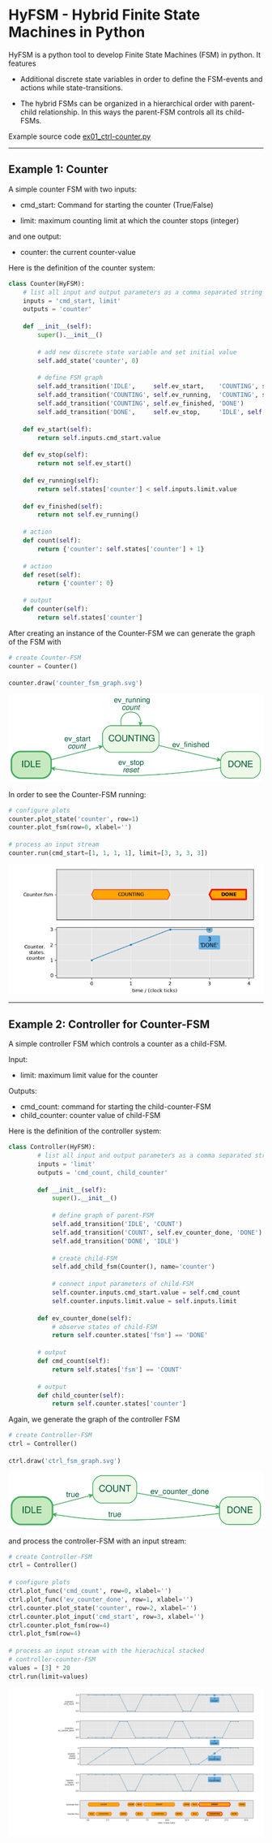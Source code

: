 # HyFSM - Hybrid Finite State Machines in Python

HyFSM is a python tool to develop Finite State Machines (FSM) in python.
It features

* Additional discrete state variables in order to define the FSM-events and
actions while state-transitions.

* The hybrid FSMs can be organized in a hierarchical order with parent-child
relationship. In this ways the parent-FSM controls all its child-FSMs.

Example source code [ex01_ctrl-counter.py](./ex01_ctrl-counter.py)

----

## Example 1: Counter

A simple counter FSM with two inputs:

* cmd_start:    Command for starting the counter (True/False)

* limit:        maximum counting limit at which the counter stops (integer)

and one output:

* counter:      the current counter-value

Here is the definition of the counter system:

```python
class Counter(HyFSM):
    # list all input and output parameters as a comma separated string
    inputs = 'cmd_start, limit'
    outputs = 'counter'

    def __init__(self):
        super().__init__()

        # add new discrete state variable and set initial value
        self.add_state('counter', 0)

        # define FSM graph
        self.add_transition('IDLE',     self.ev_start,    'COUNTING', self.count)
        self.add_transition('COUNTING', self.ev_running,  'COUNTING', self.count)
        self.add_transition('COUNTING', self.ev_finished, 'DONE')
        self.add_transition('DONE',     self.ev_stop,     'IDLE', self.reset)

    def ev_start(self):
        return self.inputs.cmd_start.value

    def ev_stop(self):
        return not self.ev_start()

    def ev_running(self):
        return self.states['counter'] < self.inputs.limit.value

    def ev_finished(self):
        return not self.ev_running()

    # action
    def count(self):
        return {'counter': self.states['counter'] + 1}

    # action
    def reset(self):
        return {'counter': 0}

    # output
    def counter(self):
        return self.states['counter']
```

After creating an instance of the Counter-FSM we can generate the graph of the
FSM with

```python
# create Counter-FSM
counter = Counter()

counter.draw('counter_fsm_graph.svg')
```

![Graph of Counter-FSM](./counter_fsm_graph.svg)

In order to see the Counter-FSM running:

```python
# configure plots
counter.plot_state('counter', row=1)
counter.plot_fsm(row=0, xlabel='')

# process an input stream
counter.run(cmd_start=[1, 1, 1, 1], limit=[3, 3, 3, 3])
```

![Counter FSM](./counter.png)

----

## Example 2: Controller for Counter-FSM

A simple controller FSM which controls a counter as a child-FSM.

Input:

* limit:          maximum limit value for the counter

Outputs:

* cmd_count:      command for starting the child-counter-FSM
* child_counter:  counter value of child-FSM

Here is the definition of the controller system:

```python
class Controller(HyFSM):
        # list all input and output parameters as a comma separated string
        inputs = 'limit'
        outputs = 'cmd_count, child_counter'

        def __init__(self):
            super().__init__()

            # define graph of parent-FSM
            self.add_transition('IDLE', 'COUNT')
            self.add_transition('COUNT', self.ev_counter_done, 'DONE')
            self.add_transition('DONE', 'IDLE')

            # create child-FSM
            self.add_child_fsm(Counter(), name='counter')

            # connect input parameters of child-FSM
            self.counter.inputs.cmd_start.value = self.cmd_count
            self.counter.inputs.limit.value = self.inputs.limit

        def ev_counter_done(self):
            # observe states of child-FSM
            return self.counter.states['fsm'] == 'DONE'

        # output
        def cmd_count(self):
            return self.states['fsm'] == 'COUNT'

        # output
        def child_counter(self):
            return self.counter.states['counter']
```

Again, we generate the graph of the controller FSM

```python
# create Controller-FSM
ctrl = Controller()

ctrl.draw('ctrl_fsm_graph.svg')
```

![Graph of Controller-FSM](./ctrl_fsm_graph.svg)

and process the controller-FSM with an input stream:

```python
# create Controller-FSM
ctrl = Controller()

# configure plots
ctrl.plot_func('cmd_count', row=0, xlabel='')
ctrl.plot_func('ev_counter_done', row=1, xlabel='')
ctrl.counter.plot_state('counter', row=2, xlabel='')
ctrl.counter.plot_input('cmd_start', row=3, xlabel='')
ctrl.counter.plot_fsm(row=4)
ctrl.plot_fsm(row=4)

# process an input stream with the hierachical stacked
# controller-counter-FSM
values = [3] * 20
ctrl.run(limit=values)
```

![Controller FSM](./controller.png)

